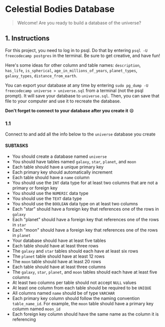 # Celestial Bodies Database

> Welcome! Are you ready to build a database of the universe?

## 1. Instructions

For this project, you need to log in to psql. Do that by entering `psql -U freecodecamp postgres` in the terminal. Be sure to get creative, and have fun!

Here's some ideas for other column and table names: `description`, `has_life`, `is_spherical`, `age_in_millions_of_years`, `planet_types`, `galaxy_types`, `distance_from_earth`.

You can export your database at any time by entering `sudo pg_dump -U freecodecamp universe > universe.sql` from a terminal (not the psql prompt). It will save your database to `universe.sql`. Then, you can save that file to your computer and use it to recreate the database.

**Don't forget to connect to your database after you create it** :smile:

### 1.1

Connect to and add all the info below to the `universe` database you create

#### SUBTASKS

- You should create a database named `universe`
- You should have tables named `galaxy`, `star`, `planet`, and `moon`
- Each table should have a unique primary key
- Each primary key should automatically increment
- Each table should have a `name` column
- You should use the `INT` data type for at least two columns that are not a primary or foreign key
- You should use the `NUMERIC` data type
- You should use the `TEXT` data type
- You should use the `BOOLEAN` data type on at least two columns
- Each "star" should have a foreign key that references one of the rows in `galaxy`
- Each "planet" should have a foreign key that references one of the rows in `star`
- Each "moon" should have a foreign key that references one of the rows in `planet`
- Your database should have at least five tables
- Each table should have at least three rows
- The `galaxy` and `star` tables should each have at least six rows
- The `planet` table should have at least 12 rows
- The `moon` table should have at least 20 rows
- Each table should have at least three columns
- The `galaxy`, `star`, `planet`, and `moon` tables should each have at least five columns
- At least two columns per table should not accept `NULL` values
- At least one column from each table should be required to be `UNIQUE`
- All columns named `name` should be of type `VARCHAR`
- Each primary key column should follow the naming convention `table_name_id`. For example, the `moon` table should have a primary key columm named `moon_id`
- Each foreign key column should have the same name as the column it is referencing
